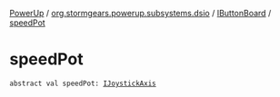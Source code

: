 [PowerUp](../../index.md) / [org.stormgears.powerup.subsystems.dsio](../index.md) / [IButtonBoard](index.md) / [speedPot](./speed-pot.md)

# speedPot

`abstract val speedPot: `[`IJoystickAxis`](../../org.stormgears.utils.dsio/-i-joystick-axis/index.md)